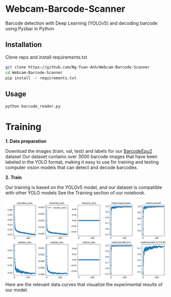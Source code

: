 # Webcam-Barcode-Scanner
Barcode detection with Deep Learning (YOLOv5) and decoding barcode using Pyzbar in Python

## Installation
Clone repo and install requirements.txt
```bash
git clone https://github.com/Ng-Tuan-Anh/Webcam-Barcode-Scanner
cd Webcam-Barcode-Scanner
pip install -r requirements.txt
```

## Usage
```bash
python barcode_reader.py
```

# Training
**1. Data preparation**

Download the images (train, val, test) and labels for our [BarcodeEpu2](https://doi.org/10.5281/zenodo.7465864) dataset
Our dataset contains over 3000 barcode images that have been labeled in the YOLO format, making it easy to use for training and testing computer vision models that can detect and decode barcodes.

**2. Train**

Our training is based on the YOLOv5 model, and our dataset is compatible with other YOLO models
See the Training section of our notebook.

![alt text](https://raw.githubusercontent.com/Ng-Tuan-Anh/Webcam-Barcode-Scanner/main/results.png)
Here are the relevant data curves that visualize the experimental results of our model.
